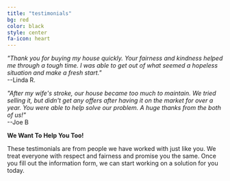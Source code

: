 ```yaml
---
title: "testimonials"
bg: red
color: black
style: center
fa-icon: heart
---
```



*"Thank you for buying my house quickly. Your fairness and kindness helped me through a tough time. I was able to get out of what seemed a hopeless situation and make a fresh start."*  
--Linda R.

*"After my wife's stroke, our house became too much to maintain. We tried selling it, but didn't get any offers after having it on the market for over a year. You were able to help solve our problem. A huge thanks from the both of us!"*  
--Joe B  

**We Want To Help You Too!**

These testimonials are from people we have worked with just like you. We treat everyone with respect and fairness and promise you the same. Once you fill out the information form, we can start working on a solution for you today.